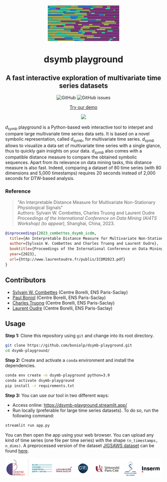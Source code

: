 <p align="center">
<img width="230" src="./figures/Symbol_logo.png"/>
</p>

<h1 align="center">dsymb playground</h1>
<h2 align="center">A fast interactive exploration of multivariate time series datasets</h2>

<div align="center">
<p>
<img alt="GitHub" src="https://img.shields.io/github/license/boniolp/dsymb-playground"> <img alt="GitHub issues" src="https://img.shields.io/github/issues/boniolp/dsymb-playground">
</p>
</div>

<p align="center"><a href="https://dsymb-playground.streamlit.app/">Try our demo</a></p>
<p align="center">
<img width="500" src="./figures/demo_capture.gif"/>
</p>

$d_{symb}$ playground is a Python-based web interactive tool to interpet and
compare large multivariate time series data sets.
It is based on a novel symbolic representation, called $d_{symb}$, for
multivariate time series.
$d_{symb}$ allows to visualize a data set of multivariate time series with
a single glance, thus to quickly gain insights on your data.
$d_{symb}$ also comes with a compatible distance measure to compare the
obtained symbolic sequences.
Apart from its relevance on data mining tasks, this distance measure is also
fast.
Indeed, comparing a dataset of 80 time series (with 80 dimensions
and 5,000 timestamps) requires 20 seconds instead of 2,000 seconds for DTW-based
analysis.

### Reference

> "An Interpretable Distance Measure for Multivariate Non-Stationary Physiological Signals"<br/>
> Authors: Sylvain W. Combettes, Charles Truong and Laurent Oudre<br/>
> _Proceedings of the International Conference on Data Mining (AI4TS Workshop) (to appear)_, Shanghai, China, 2023.<br/>

```bibtex
@inproceedings{2023_combettes_dsymb_icdm,
  title={An Interpretable Distance Measure for Multivariate Non-Stationary Physiological Signals},
  author={Sylvain W. Combettes and Charles Truong and Laurent Oudre},
  booktitle={Proceedings of the International Conference on Data Mining (AI4TS Workshop) (to appear)},
  year={2023},
  url={http://www.laurentoudre.fr/publis/ICDM2023.pdf}
}
```

## Contributors

* [Sylvain W. Combettes](https://sylvaincom.github.io/) (Centre Borelli, ENS Paris-Saclay)
* [Paul Boniol](https://boniolp.github.io/) (Centre Borelli, ENS Paris-Saclay)
* [Charles Truong](https://charles.doffy.net/) (Centre Borelli, ENS Paris-Saclay)
* [Laurent Oudre](http://www.laurentoudre.fr/) (Centre Borelli, ENS Paris-Saclay)


## Usage

**Step 1:** Clone this repository using `git` and change into its root directory.

```bash
git clone https://github.com/boniolp/dsymb-playground.git
cd dsymb-playground/
```

**Step 2:** Create and activate a `conda` environment and install the dependencies.

```bash
conda env create -n dsymb-playground python=3.9
conda activate dsymb-playground
pip install -r requirements.txt
```

**Step 3:** You can use our tool in two different ways: 

- Access online: https://dsymb-playground.streamlit.app/
- Run locally (preferable for large time series datasets). To do so, run the following command:

```bash
streamlit run app.py
```

You can then open the app using your web browser. You can upload any kind of time series (one file per time series) with the shape `(n_timestamps, n_dims)`.
A preprocessed version of the dataset [JIGSAWS dataset](https://cirl.lcsr.jhu.edu/research/hmm/datasets/jigsaws_release/) can be found [here](https://kiwi.cmla.ens-cachan.fr/index.php/s/ctEdTsz6sxPBxxX).

<p align="center">
<img width="700" src="./figures/cebo_logos.png"/>
</p>
